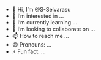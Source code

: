 - 👋 Hi, I’m @S-Selvarasu
- 👀 I’m interested in ...
- 🌱 I’m currently learning ...
- 💞️ I’m looking to collaborate on ...
- 📫 How to reach me ...
- 😄 Pronouns: ...
- ⚡ Fun fact: ...

<!---
S-Selvarasu/S-Selvarasu is a ✨ special ✨ repository because its `README.md` (this file) appears on your GitHub profile.
You can click the Preview link to take a look at your changes.
--->
